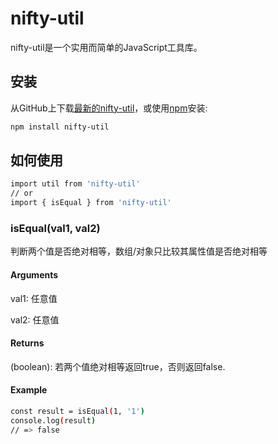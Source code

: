 # nifty-util

nifty-util是一个实用而简单的JavaScript工具库。

## 安装

从GitHub上下载[最新的nifty-util](https://github.com/ZHTGitHub/nifty-util)，或使用[npm](https://github.com/ZHTGitHub/nifty-util)安装:

```bash
npm install nifty-util
```

## 如何使用

```bash
import util from 'nifty-util'
// or
import { isEqual } from 'nifty-util'
```

### isEqual(val1, val2)

判断两个值是否绝对相等，数组/对象只比较其属性值是否绝对相等

#### Arguments

val1: 任意值

val2: 任意值

#### Returns

(boolean): 若两个值绝对相等返回true，否则返回false.


#### Example

```bash
const result = isEqual(1, '1')
console.log(result)
// => false
```


